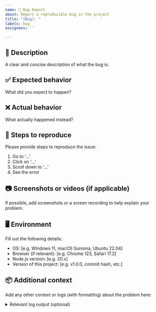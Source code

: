 ```yaml
---
name: 🐛 Bug Report
about: Report a reproducible bug in the project
title: "[Bug]: "
labels: bug
assignees: ''

---
```


## 🐞 Description

A clear and concise description of what the bug is.

## ✅ Expected behavior

What did you expect to happen?

## ❌ Actual behavior

What actually happened instead?

## 🧩 Steps to reproduce

Please provide steps to reproduce the issue:

1. Go to '...'
2. Click on '...'
3. Scroll down to '...'
4. See the error

## 📷 Screenshots or videos (if applicable)

If possible, add screenshots or a screen recording to help explain your problem.

## 🖥 Environment

Fill out the following details:

- OS: [e.g. Windows 11, macOS Sonoma, Ubuntu 22.04]
- Browser (if relevant): [e.g. Chrome 123, Safari 17.2]
- Node.js version: [e.g. 20.x]
- Version of this project: [e.g. v1.0.0, commit hash, etc.]

## 📦 Additional context

Add any other context or logs (with formatting) about the problem here:

<details>
<summary>Relevant log output (optional)</summary>

```log
Paste logs here, if available
```
</details> 